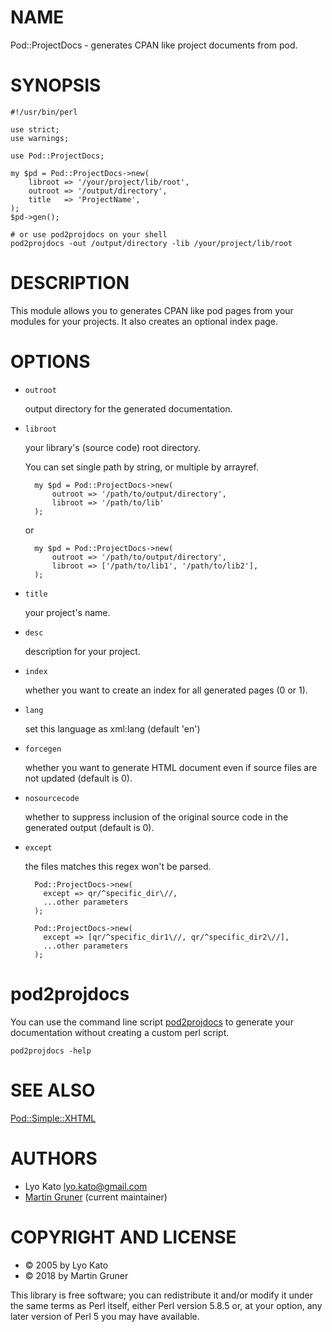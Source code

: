 # NAME

Pod::ProjectDocs - generates CPAN like project documents from pod.

# SYNOPSIS

    #!/usr/bin/perl

    use strict;
    use warnings;

    use Pod::ProjectDocs;

    my $pd = Pod::ProjectDocs->new(
        libroot => '/your/project/lib/root',
        outroot => '/output/directory',
        title   => 'ProjectName',
    );
    $pd->gen();

    # or use pod2projdocs on your shell
    pod2projdocs -out /output/directory -lib /your/project/lib/root

# DESCRIPTION

This module allows you to generates CPAN like pod pages from your modules
for your projects. It also creates an optional index page.

# OPTIONS

- `outroot`

    output directory for the generated documentation.

- `libroot`

    your library's (source code) root directory.

    You can set single path by string, or multiple by arrayref.

        my $pd = Pod::ProjectDocs->new(
            outroot => '/path/to/output/directory',
            libroot => '/path/to/lib'
        );

    or

        my $pd = Pod::ProjectDocs->new(
            outroot => '/path/to/output/directory',
            libroot => ['/path/to/lib1', '/path/to/lib2'],
        );

- `title`

    your project's name.

- `desc`

    description for your project.

- `index`

    whether you want to create an index for all generated pages (0 or 1).

- `lang`

    set this language as xml:lang (default 'en')

- `forcegen`

    whether you want to generate HTML document even if source files are not updated (default is 0).

- `nosourcecode`

    whether to suppress inclusion of the original source code in the generated output (default is 0).

- `except`

    the files matches this regex won't be parsed.

        Pod::ProjectDocs->new(
          except => qr/^specific_dir\//,
          ...other parameters
        );

        Pod::ProjectDocs->new(
          except => [qr/^specific_dir1\//, qr/^specific_dir2\//],
          ...other parameters
        );

# pod2projdocs

You can use the command line script [pod2projdocs](https://metacpan.org/pod/pod2projdocs) to generate your documentation
without creating a custom perl script.

    pod2projdocs -help

# SEE ALSO

[Pod::Simple::XHTML](https://metacpan.org/pod/Pod::Simple::XHTML)

# AUTHORS

- Lyo Kato <lyo.kato@gmail.com>
- [Martin Gruner](https://github.com/mgruner) (current maintainer)

# COPYRIGHT AND LICENSE

- © 2005 by Lyo Kato
- © 2018 by Martin Gruner

This library is free software; you can redistribute it and/or modify
it under the same terms as Perl itself, either Perl version 5.8.5 or,
at your option, any later version of Perl 5 you may have available.
